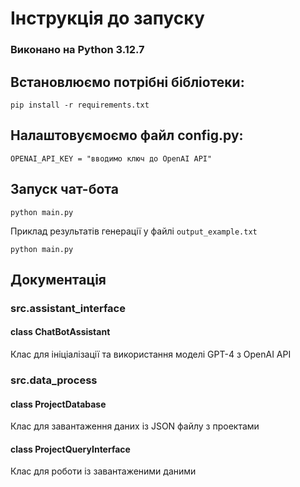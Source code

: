 # **Інструкція до запуску**

### Виконано на Python 3.12.7

## Встановлюємо потрібні бібліотеки:
```
pip install -r requirements.txt
```

## Налаштовуємоємо файл config.py:

```
OPENAI_API_KEY = "вводимо ключ до OpenAI API"
```
## Запуск чат-бота

```
python main.py
```

Приклад результатів генерації у файлі ```output_example.txt```

```
python main.py
```

## Документація
### src.assistant_interface

#### class ChatBotAssistant
Клас для ініціалізації та використання моделі GPT-4 з OpenAI API

### src.data_process

#### class ProjectDatabase
Клас для завантаження даних із JSON файлу з проектами

#### class ProjectQueryInterface
Клас для роботи із завантаженими даними

